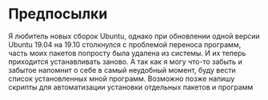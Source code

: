 # Предпосылки
Я любитель новых сборок Ubuntu, однако при обновлении одной версии Ubuntu 19.04 на 19.10 столкнулся с проблемой переноса программ, часть моих пакетов попросту была удалена из системы. И их теперь приходится устанавливать заново. А так как я могу что-то забыть и забытое напомнит о себе в самый неудобный момент, буду вести список установленных мной программ. Возможно позже напишу скрипты для автоматизации установки отдельных пакетов и программ

